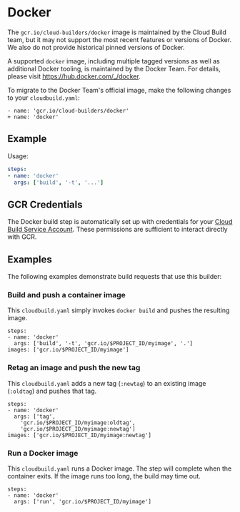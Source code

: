 # Docker

The `gcr.io/cloud-builders/docker` image is maintained by the Cloud Build team,
but it may not support the most recent features or versions of Docker. We also do
not provide historical pinned versions of Docker.

A supported `docker` image, including multiple tagged versions as well as
additional Docker tooling, is maintained by the Docker Team.  For details,
please visit https://hub.docker.com/_/docker.

To migrate to the Docker Team's official image, make the following changes to
your `cloudbuild.yaml`:

```
- name: 'gcr.io/cloud-builders/docker'
+ name: 'docker'
```

## Example

Usage:

```yaml
steps:
- name: 'docker'
  args: ['build', '-t', '...']
```

## GCR Credentials

The Docker build step is automatically set up with credentials for your
[Cloud Build Service Account](https://cloud.google.com/cloud-build/docs/permissions).
These permissions are sufficient to interact directly with GCR.

## Examples

The following examples demonstrate build requests that use this builder:

### Build and push a container image

This `cloudbuild.yaml` simply invokes `docker build` and pushes the resulting
image.

```
steps:
- name: 'docker'
  args: ['build', '-t', 'gcr.io/$PROJECT_ID/myimage', '.']
images: ['gcr.io/$PROJECT_ID/myimage']
```

### Retag an image and push the new tag

This `cloudbuild.yaml` adds a new tag (`:newtag`) to an existing image
(`:oldtag`) and pushes that tag.

```
steps:
- name: 'docker'
  args: ['tag',
    'gcr.io/$PROJECT_ID/myimage:oldtag',
    'gcr.io/$PROJECT_ID/myimage:newtag']
images: ['gcr.io/$PROJECT_ID/myimage:newtag']
```

### Run a Docker image

This `cloudbuild.yaml` runs a Docker image. The step will complete when the
container exits. If the image runs too long, the build may time out.

```
steps:
- name: 'docker'
  args: ['run', 'gcr.io/$PROJECT_ID/myimage']
```
